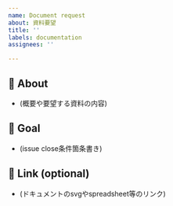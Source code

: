 ```yaml
---
name: Document request
about: 資料要望
title: ''
labels: documentation
assignees: ''

---
```


## :notebook_with_decorative_cover: About
- (概要や要望する資料の内容)

## :checkered_flag: Goal
- (issue close条件箇条書き)

## :link: Link (optional)
- (ドキュメントのsvgやspreadsheet等のリンク)
